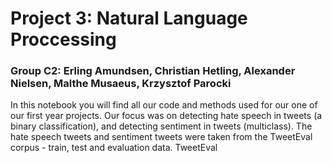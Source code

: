 # Project 3: Natural Language Proccessing

### Group C2: Erling Amundsen, Christian Hetling, Alexander Nielsen, Malthe Musaeus, Krzysztof Parocki

In this notebook you will find all our code and methods used for our one of our first year projects. Our focus was on detecting hate speech in tweets (a binary classification), and detecting sentiment in tweets (multiclass). The hate speech tweets and sentiment tweets were taken from the TweetEval corpus - train, test and evaluation data. TweetEval
